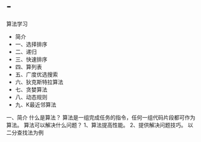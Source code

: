 # -
算法学习

 * 简介
 * 一、选择排序
 * 二、递归
 * 三、快速排序
 * 四、算列表
 * 五、广度优选搜索
 * 六、狄克斯特拉算法
 * 七、贪婪算法
 * 八、动态规则
 * 九、K最近邻算法

一、简介
  什么是算法？
      算法是一组完成任务的指令，任何一组代码片段都可作为算法。
  算法可以解决什么问题？
      1、算法提高性能。
      2、提供解决问题技巧。
  以二分查找法为例
  
